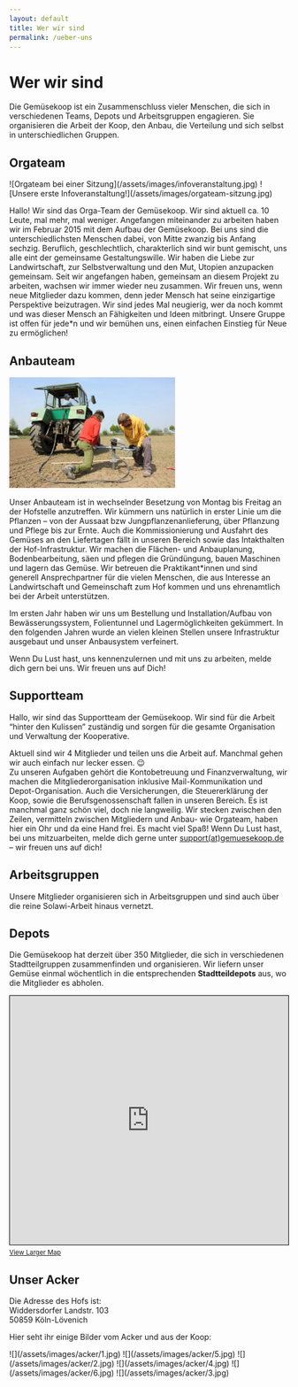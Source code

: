 ```yaml
---
layout: default
title: Wer wir sind
permalink: /ueber-uns
---
```


# Wer wir sind

Die Gemüsekoop ist ein Zusammenschluss vieler Menschen, die sich in verschiedenen Teams, Depots und Arbeitsgruppen engagieren. Sie organisieren die Arbeit der Koop, den Anbau, die Verteilung und sich selbst in unterschiedlichen Gruppen.

## Orgateam
<div class="grid" markdown="1">
![Orgateam bei einer Sitzung](/assets/images/infoveranstaltung.jpg)
![Unsere erste Infoveranstaltung!](/assets/images/orgateam-sitzung.jpg)
</div>

Hallo! Wir sind das Orga-Team der Gemüsekoop. Wir sind aktuell ca. 10 Leute, mal mehr, mal weniger. Angefangen miteinander zu arbeiten haben wir im Februar 2015 mit dem Aufbau der Gemüsekoop. Bei uns sind die unterschiedlichsten Menschen dabei, von Mitte zwanzig bis Anfang sechzig. Beruflich, geschlechtlich, charakterlich sind wir bunt gemischt, uns alle eint der gemeinsame Gestaltungswille. Wir haben die Liebe zur Landwirtschaft, zur Selbstverwaltung und den Mut, Utopien anzupacken gemeinsam. Seit wir angefangen haben, gemeinsam an diesem Projekt zu arbeiten, wachsen wir immer wieder neu zusammen. Wir freuen uns, wenn neue Mitglieder dazu kommen, denn jeder Mensch hat seine einzigartige Perspektive beizutragen. Wir sind jedes Mal neugierig, wer da noch kommt und was dieser Mensch an Fähigkeiten und Ideen mitbringt. Unsere Gruppe ist offen für jede*n und wir bemühen uns, einen einfachen Einstieg für Neue zu ermöglichen!

## Anbauteam
![Anbauteam bei der Arbeit](/assets/images/anbauteam300x200.jpg)

Unser Anbauteam ist in wechselnder Besetzung von Montag bis Freitag an der Hofstelle anzutreffen. Wir kümmern uns natürlich in erster Linie um die Pflanzen – von der Aussaat bzw Jungpflanzenanlieferung, über Pflanzung und Pflege bis zur Ernte. Auch die Kommissionierung und Ausfahrt des Gemüses an den Liefertagen fällt in unseren Bereich sowie das Intakthalten der Hof-Infrastruktur. Wir machen die Flächen- und Anbauplanung, Bodenbearbeitung, säen und pflegen die Gründüngung, bauen Maschinen und lagern das Gemüse. Wir betreuen die Praktikant*innen und sind generell Ansprechpartner für die vielen Menschen, die aus Interesse an Landwirtschaft und Gemeinschaft zum Hof kommen und uns ehrenamtlich bei der Arbeit unterstützen. 

Im ersten Jahr haben wir uns um Bestellung und Installation/Aufbau von Bewässerungssystem, Folientunnel und Lagermöglichkeiten gekümmert. In den folgenden Jahren wurde an vielen kleinen Stellen unsere Infrastruktur ausgebaut und unser Anbausystem verfeinert.

Wenn Du Lust hast, uns kennenzulernen und mit uns zu arbeiten, melde dich gern bei uns. Wir freuen uns auf Dich!

## Supportteam

Hallo, wir sind das Supportteam der Gemüsekoop. Wir sind für die Arbeit “hinter den Kulissen” zuständig und sorgen für die gesamte Organisation und Verwaltung der Kooperative.

Aktuell sind wir 4 Mitglieder und teilen uns die Arbeit auf. Manchmal gehen wir auch einfach nur lecker essen. 😉  
Zu unseren Aufgaben gehört die Kontobetreuung und Finanzverwaltung, wir machen die Mitgliederorganisation inklusive Mail-Kommunikation und Depot-Organisation. Auch die Versicherungen, die Steuererklärung der Koop, sowie die Berufsgenossenschaft fallen in unseren Bereich. Es ist manchmal ganz schön viel, doch nie langweilig. Wir stecken zwischen den Zeilen, vermitteln zwischen Mitgliedern und Anbau- wie Orgateam, haben hier ein Ohr und da eine Hand frei. Es macht viel Spaß! Wenn Du Lust hast, bei uns mitzuarbeiten, melde dich gerne unter [support(at)gemuesekoop.de](mailto:support(at)gemuesekoop.de) – wir freuen uns auf dich!

## Arbeitsgruppen

Unsere Mitglieder organisieren sich in Arbeitsgruppen und sind auch über die reine Solawi-Arbeit hinaus vernetzt.

## Depots

Die Gemüsekoop hat derzeit über 350 Mitglieder, die sich in verschiedenen Stadtteilgruppen zusammenfinden und organisieren. Wir liefern unser Gemüse einmal wöchentlich in die entsprechenden **Stadtteildepots** aus, wo die Mitglieder es abholen.

<iframe width="100%" height="450" frameborder="0" scrolling="no" marginheight="0" marginwidth="0" src="https://www.openstreetmap.org/export/embed.html?bbox=6.826535761356355%2C50.95548355451079%2C6.82915359735489%2C50.95717818023661&amp;layer=mapnik" style="border: 1px solid black"></iframe>
<br/><small><a href="https://www.openstreetmap.org/#map=19/50.95633/6.82784">View Larger Map</a></small>

## Unser Acker
Die Adresse des Hofs ist:  
Widdersdorfer Landstr. 103  
50859 Köln-Lövenich  


Hier seht ihr einige Bilder vom Acker und aus der Koop:
<div class="grid" markdown=1>
![](/assets/images/acker/1.jpg)
![](/assets/images/acker/5.jpg)
![](/assets/images/acker/2.jpg)
![](/assets/images/acker/4.jpg)
![](/assets/images/acker/6.jpg)
![](/assets/images/acker/3.jpg)
</div>